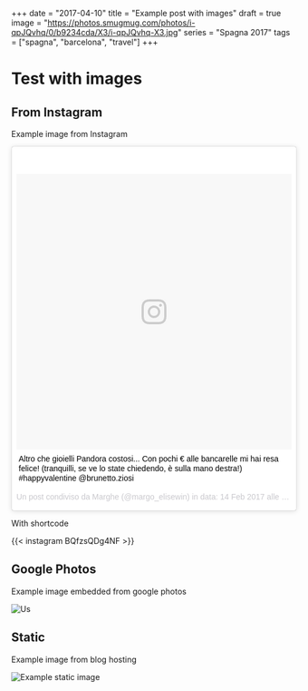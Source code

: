 +++
date = "2017-04-10"
title = "Example post with images"
draft = true
image = "https://photos.smugmug.com/photos/i-qpJQvhq/0/b9234cda/X3/i-qpJQvhq-X3.jpg"
series = "Spagna 2017"
tags = ["spagna", "barcelona", "travel"]
+++

# Test with images

## From Instagram

Example image from Instagram

<blockquote class="instagram-media" data-instgrm-captioned data-instgrm-version="7" style=" background:#FFF; border:0; border-radius:3px; box-shadow:0 0 1px 0 rgba(0,0,0,0.5),0 1px 10px 0 rgba(0,0,0,0.15); margin: 1px; max-width:658px; padding:0; width:99.375%; width:-webkit-calc(100% - 2px); width:calc(100% - 2px);"><div style="padding:8px;"> <div style=" background:#F8F8F8; line-height:0; margin-top:40px; padding:50.0% 0; text-align:center; width:100%;"> <div style=" background:url(data:image/png;base64,iVBORw0KGgoAAAANSUhEUgAAACwAAAAsCAMAAAApWqozAAAABGdBTUEAALGPC/xhBQAAAAFzUkdCAK7OHOkAAAAMUExURczMzPf399fX1+bm5mzY9AMAAADiSURBVDjLvZXbEsMgCES5/P8/t9FuRVCRmU73JWlzosgSIIZURCjo/ad+EQJJB4Hv8BFt+IDpQoCx1wjOSBFhh2XssxEIYn3ulI/6MNReE07UIWJEv8UEOWDS88LY97kqyTliJKKtuYBbruAyVh5wOHiXmpi5we58Ek028czwyuQdLKPG1Bkb4NnM+VeAnfHqn1k4+GPT6uGQcvu2h2OVuIf/gWUFyy8OWEpdyZSa3aVCqpVoVvzZZ2VTnn2wU8qzVjDDetO90GSy9mVLqtgYSy231MxrY6I2gGqjrTY0L8fxCxfCBbhWrsYYAAAAAElFTkSuQmCC); display:block; height:44px; margin:0 auto -44px; position:relative; top:-22px; width:44px;"></div></div> <p style=" margin:8px 0 0 0; padding:0 4px;"> <a href="https://www.instagram.com/p/BQfzsQDg4NF/" style=" color:#000; font-family:Arial,sans-serif; font-size:14px; font-style:normal; font-weight:normal; line-height:17px; text-decoration:none; word-wrap:break-word;" target="_blank">Altro che gioielli Pandora costosi... Con pochi € alle bancarelle mi hai resa felice! (tranquilli, se ve lo state chiedendo, è sulla mano destra!) #happyvalentine @brunetto.ziosi</a></p> <p style=" color:#c9c8cd; font-family:Arial,sans-serif; font-size:14px; line-height:17px; margin-bottom:0; margin-top:8px; overflow:hidden; padding:8px 0 7px; text-align:center; text-overflow:ellipsis; white-space:nowrap;">Un post condiviso da Marghe (@margo_elisewin) in data: <time style=" font-family:Arial,sans-serif; font-size:14px; line-height:17px;" datetime="2017-02-14T15:26:42+00:00">14 Feb 2017 alle ore 07:26 PST</time></p></div></blockquote>
<script async defer src="//platform.instagram.com/en_US/embeds.js"></script>

With shortcode

{{< instagram BQfzsQDg4NF >}}

## Google Photos

Example image embedded from google photos

<img src="https://lh3.googleusercontent.com/Vf8RWeZJuKXxj4D_m4DKbAp1QrWFuoXokIbGktvvb3DVKTGxnlBPl_B-VcS2bobcO9pENJZlA7zpArDqdO6mgMVOzBu06AjJ06yapdFTWeDn5UGA6PQxl6RiIu_mKS5fEIXrh1fWkqUkx6bmLKHnHNxwEUUBWiv_dJ3wx_axbloqUi-ipx0_gnvywjvyELzF15E1bN4xYH4Oo7lpriS5vTb2biXa35GQdL-rZiFF7ppxXRUY2lnNGkmt_jgO_X18QQqlUqGDWs8MkckgUgNob2jXKJB7hXZvJmuwiCjdPGj6P3_nr-Pe71eO13LMX4kltv6N4GfrGZ7bNw2wH7z7DzrQ_8Cy5QrCwNGnb-ph_cf4YyhuWXK8XR3XY9yrBkrKuiDcBmTQxNbNej76QsVIKIyo4tDkBiqcfPBH1EZeieq8pIM0VmvLVAaNg3SMaMN2kDU5MqaDbcSNy5bjcxDGvR7fKc9rTGNvFVsJdIyBtIfNAwHF9_bBsKAaSPRBtYKrjTqvFm0BmO4ued8BXfgisr-K8-yiR4UXsbk3ZmBNSNraqPzccVARQirjSs-rW2P8AYB5kYkYonnN56Y1khwN3rQUL_ZnKkSv5ifRDXZ63VUxb6xyG65PRuhrxfK-PwKuAvmHl5IrEgfCwKTqL1zeTICTkXMeOezguRjgzAXBrZ4=w1920-h1280-no" alt="Us" >

## Static

Example image from blog hosting

![Example static image](/images/20160815115027_IMG_7669.JPG)
